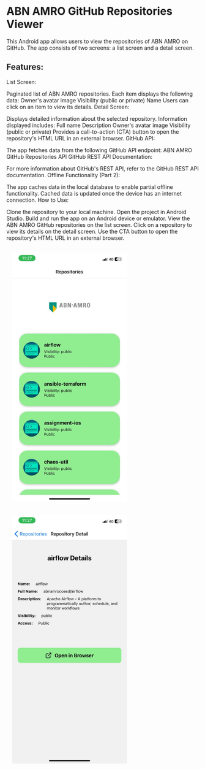 <h1>ABN AMRO GitHub Repositories Viewer</h1>

This Android app allows users to view the repositories of ABN AMRO on GitHub. The app consists of two screens: a list screen and a detail screen.

<h2>Features:</h2>

List Screen:

Paginated list of ABN AMRO repositories.
Each item displays the following data:
Owner's avatar image
Visibility (public or private)
Name
Users can click on an item to view its details.
Detail Screen:

Displays detailed information about the selected repository.
Information displayed includes:
Full name
Description
Owner's avatar image
Visibility (public or private)
Provides a call-to-action (CTA) button to open the repository's HTML URL in an external browser.
GitHub API:

The app fetches data from the following GitHub API endpoint: ABN AMRO GitHub Repositories API
GitHub REST API Documentation:

For more information about GitHub's REST API, refer to the GitHub REST API documentation.
Offline Functionality (Part 2):

The app caches data in the local database to enable partial offline functionality.
Cached data is updated once the device has an internet connection.
How to Use:

Clone the repository to your local machine.
Open the project in Android Studio.
Build and run the app on an Android device or emulator.
View the ABN AMRO GitHub repositories on the list screen.
Click on a repository to view its details on the detail screen.
Use the CTA button to open the repository's HTML URL in an external browser.


<img src="/assets/1.jpg" alt="Example Image 1" style="height:auto;width:300px;margin:15px;">
<img src="/assets/2.jpg" alt="Example Image 2" style="height:auto;width:300px;margin:15px;">




